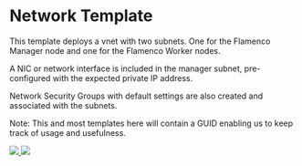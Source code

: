 # Network Template

This template deploys a vnet with two subnets.
One for the Flamenco Manager node and one for the Flamenco Worker nodes.

A NIC or network interface is included in the manager subnet, pre-configured with the expected private IP address.

Network Security Groups with default settings are also created and associated with the subnets.


Note: This and most templates here  will contain a GUID enabling us to keep track of usage and usefulness.

<a href="https://portal.azure.com/#create/Microsoft.Template/uri/https%3A%2F%2Fraw.githubusercontent.com%2FATLGaming%2FFlamenco-and-Blender-on-Azure%2Fmaster%2FFlamencoManager_rg-network%2Fazuredeploy.json" target="_blank">
    <img src="http://azuredeploy.net/deploybutton.png"/>
</a>
<a href="http://armviz.io/#/?load=https%3A%2F%2Fraw.githubusercontent.com%2FATLGaming%2FFlamenco-and-Blender-on-Azure%2Fmaster%2FFlamencoManager_rg-network%2Fazuredeploy.json" target="_blank">
    <img src="http://armviz.io/visualizebutton.png"/>
</a>
